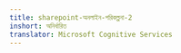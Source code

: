 ```yaml
---
title: sharepoint-অনলাইন-পরিকল্পনা-2
inshort: অনির্ধারিত
translator: Microsoft Cognitive Services
---
```




